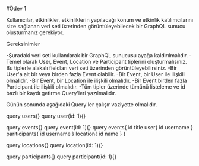 #Ödev 1

Kullanıcılar, etkinlikler, etkinliklerin yapılacağı konum ve etkinlik katılımcılarını size sağlanan veri seti üzerinden görüntüleyebilecek bir GraphQL sunucu oluşturmanız gerekiyor.

Gereksinimler

-Şuradaki veri seti kullanılarak bir GraphQL sunucusu ayağa kaldırılmalıdır.
-Temel olarak User, Event, Location ve Participant tiplerini oluşturmalısınız. Bu tiplerle alakalı fieldları veri seti üzerinden görüntüleyebilirsiniz.
-Bir User'a ait bir veya birden fazla Event olabilir.
-Bir Event, bir User ile ilişkili olmalıdır.
-Bir Event, bir Location ile ilişkili olmalıdır.
-Bir Event birden fazla Participant ile ilişkili olmalıdır.
-Tüm tipler üzerinde tümünü listeleme ve id bazlı bir kaydı getirme Query'leri yazılmalıdır.

Günün sonunda aşağıdaki Query'ler çalışır vaziyette olmalıdır.

query users{}
query user(id: 1){}

query events{}
query event(id: 1){}
query events{
id
title
user{
id
username
}
pariticipants{
id
username
}
location{
id
name
}
}

query locations{}
query location(id: 1){}

query participants{}
query participant(id: 1){}
